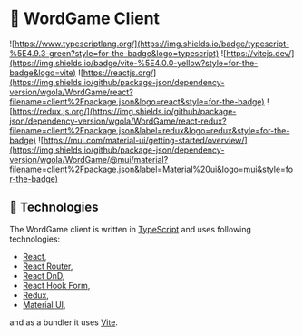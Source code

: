 # :game_die: WordGame Client

![https://www.typescriptlang.org/](https://img.shields.io/badge/typescript-%5E4.9.3-green?style=for-the-badge&logo=typescript)
![https://vitejs.dev/](https://img.shields.io/badge/vite-%5E4.0.0-yellow?style=for-the-badge&logo=vite)
![https://reactjs.org/](https://img.shields.io/github/package-json/dependency-version/wgola/WordGame/react?filename=client%2Fpackage.json&logo=react&style=for-the-badge)
![https://redux.js.org/](https://img.shields.io/github/package-json/dependency-version/wgola/WordGame/react-redux?filename=client%2Fpackage.json&label=redux&logo=redux&style=for-the-badge)
![https://mui.com/material-ui/getting-started/overview/](https://img.shields.io/github/package-json/dependency-version/wgola/WordGame/@mui/material?filename=client%2Fpackage.json&label=Material%20ui&logo=mui&style=for-the-badge)

## :wrench: Technologies

The WordGame client is written in [TypeScript](https://www.typescriptlang.org/) and uses following technologies:

- [React](https://reactjs.org/),
- [React Router](https://reactrouter.com/en/main),
- [React DnD](https://react-dnd.github.io/react-dnd/about),
- [React Hook Form](https://react-hook-form.com/),
- [Redux](https://redux.js.org/),
- [Material UI](https://mui.com/material-ui/getting-started/overview/),

and as a bundler it uses [Vite](https://vitejs.dev/).
